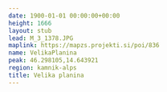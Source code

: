 ```yaml
---
date: 1900-01-01 00:00:00+00:00
height: 1666
layout: stub
lead: M_3_1378.JPG
maplink: https://mapzs.projekti.si/poi/836
name: VelikaPlanina
peak: 46.298105,14.643921
region: kamnik-alps
title: Velika planina
---
```

